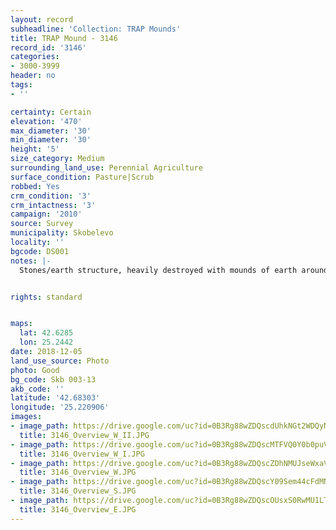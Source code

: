 ```yaml
---
layout: record
subheadline: 'Collection: TRAP Mounds'
title: TRAP Mound - 3146
record_id: '3146'
categories:
- 3000-3999
header: no
tags:
- ''

certainty: Certain
elevation: '470'
max_diameter: '30'
min_diameter: '30'
height: '5'
size_category: Medium
surrounding_land_use: Perennial Agriculture
surface_condition: Pasture|Scrub
robbed: Yes
crm_condition: '3'
crm_intactness: '3'
campaign: '2010'
source: Survey
municipality: Skobelevo
locality: ''
bgcode: DS001
notes: |-
  Stones/earth structure, heavily destroyed with mounds of earth around, very spread to the south, around 15 m long and 20m wide.


rights: standard


maps:
  lat: 42.6285
  lon: 25.2442
date: 2018-12-05
land_use_source: Photo
photo: Good
bg_code: Skb 003-13
akb_code: ''
latitude: '42.68303'
longitude: '25.220906'
images:
- image_path: https://drive.google.com/uc?id=0B3Rg88wZDQscdUhkNGt2WDQyNWc
  title: 3146_Overview_W_II.JPG
- image_path: https://drive.google.com/uc?id=0B3Rg88wZDQscMTFVQ0Y0b0puVjA
  title: 3146_Overview_W_I.JPG
- image_path: https://drive.google.com/uc?id=0B3Rg88wZDQscZDhNMUJseWxaVFE
  title: 3146_Overview_W.JPG
- image_path: https://drive.google.com/uc?id=0B3Rg88wZDQscY09Sem44cFdMNzA
  title: 3146_Overview_S.JPG
- image_path: https://drive.google.com/uc?id=0B3Rg88wZDQscOUsxS0RwMU1LT0E
  title: 3146_Overview_E.JPG
---
```

